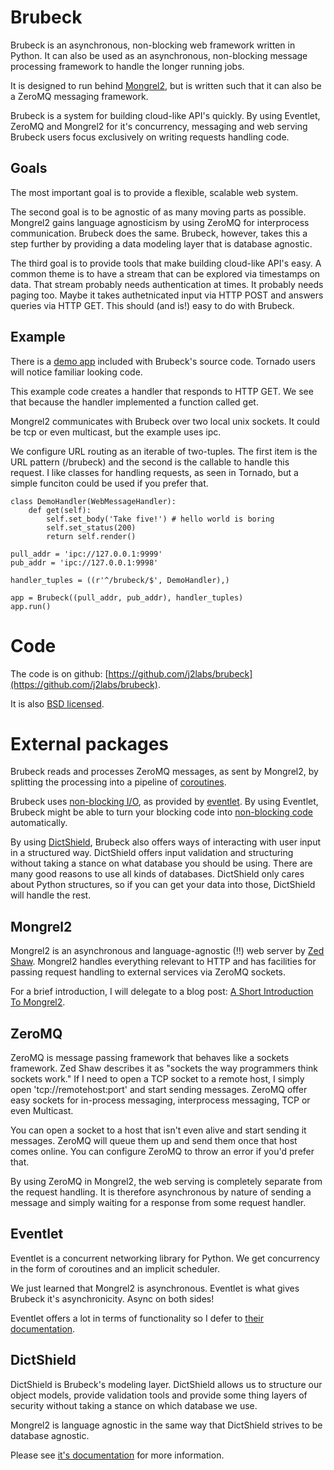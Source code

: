 # Brubeck

Brubeck is an asynchronous, non-blocking web framework written in Python. It can also be used as an asynchronous, non-blocking message processing framework to handle the longer running jobs.

It is designed to run behind [Mongrel2](http://mongrel2.org/), but is written such that it can also be a ZeroMQ messaging framework. 

Brubeck is a system for building cloud-like API's quickly. By using Eventlet, ZeroMQ and Mongrel2 for it's concurrency, messaging and web serving Brubeck users focus exclusively on writing requests handling code.

## Goals

The most important goal is to provide a flexible, scalable web system. 

The second goal is to be agnostic of as many moving parts as possible. Mongrel2 gains language agnosticism by using ZeroMQ for interprocess communication. Brubeck does the same. Brubeck, however, takes this a step further by providing a data modeling layer that is database agnostic. 

The third goal is to provide tools that make building cloud-like API's easy. A common theme is to have a stream that can be explored via timestamps on data. That stream probably needs authentication at times. It probably needs paging too. Maybe it takes authetnicated input via HTTP POST and answers queries via HTTP GET. This should (and is!) easy to do with Brubeck.

## Example

There is a [demo app](https://github.com/j2labs/brubeck/blob/master/demo/demo.py) included with Brubeck's source code. Tornado users will notice familiar looking code.

This example code creates a handler that responds to HTTP GET. We see that because the handler implemented a function called get. 

Mongrel2 communicates with Brubeck over two local unix sockets. It could be tcp or even multicast, but the example uses ipc. 

We configure URL routing as an iterable of two-tuples. The first item is the URL pattern (/brubeck) and the second is the callable to handle this request. I like classes for handling requests, as seen in Tornado, but a simple funciton could be used if you prefer that.

    class DemoHandler(WebMessageHandler):
        def get(self):
            self.set_body('Take five!') # hello world is boring
            self.set_status(200)
            return self.render()

    pull_addr = 'ipc://127.0.0.1:9999'
    pub_addr = 'ipc://127.0.0.1:9998'

    handler_tuples = ((r'^/brubeck/$', DemoHandler),)

    app = Brubeck((pull_addr, pub_addr), handler_tuples)
    app.run()

# Code

The code is on github: [https://github.com/j2labs/brubeck](https://github.com/j2labs/brubeck).

It is also [BSD licensed](http://en.wikipedia.org/wiki/BSD_licenses).

# External packages

Brubeck reads and processes ZeroMQ messages, as sent by Mongrel2, by splitting the processing into a pipeline of [coroutines](http://en.wikipedia.org/wiki/Coroutine). 

Brubeck uses [non-blocking I/O](http://en.wikipedia.org/wiki/Asynchronous_I/O), as provided by [eventlet](http://eventlet.net/). By using Eventlet, Brubeck might be able to turn your blocking code into [non-blocking code](http://eventlet.net/doc/patching.html) automatically.

By using [DictShield](https://github.com/j2labs/dictshield), Brubeck also offers ways of interacting with user input in a structured way. DictShield offers input validation and structuring without taking a stance on what database you should be using. There are many good reasons to use all kinds of databases. DictShield only cares about Python structures, so if you can get your data into those, DictShield will handle the rest. 

## Mongrel2

Mongrel2 is an asynchronous and language-agnostic (!!) web server by [Zed Shaw](http://zedshaw.com/). Mongrel2 handles everything relevant to HTTP and has facilities for passing request handling to external services via ZeroMQ sockets. 

For a brief introduction, I will delegate to a blog post: [A Short Introduction To Mongrel2](http://j2labs.tumblr.com/post/3201232215/mongrel2-a-short-introduction).

## ZeroMQ

ZeroMQ is message passing framework that behaves like a sockets framework. Zed Shaw describes it as "sockets the way programmers think sockets work." If I need to open a TCP socket to a remote host, I simply open 'tcp://remotehost:port' and start sending messages. ZeroMQ offer easy sockets for in-process messaging, interprocess messaging, TCP or even Multicast.

You can open a socket to a host that isn't even alive and start sending it messages. ZeroMQ will queue them up and send them once that host comes online. You can configure ZeroMQ to throw an error if you'd prefer that.

By using ZeroMQ in Mongrel2, the web serving is completely separate from the request handling. It is therefore asynchronous by nature of sending a message and simply waiting for a response from some request handler.

## Eventlet

Eventlet is a concurrent networking library for Python. We get concurrency in the form of coroutines and an implicit scheduler. 

We just learned that Mongrel2 is asynchronous. Eventlet is what gives Brubeck it's asynchronicity. Async on both sides!

Eventlet offers a lot in terms of functionality so I defer to [their documentation](http://eventlet.net).

## DictShield

DictShield is Brubeck's modeling layer. DictShield allows us to structure our object models, provide validation tools and provide some thing layers of security without taking a stance on which database we use. 

Mongrel2 is language agnostic in the same way that DictShield strives to be database agnostic.

Please see [it's documentation](https://github.com/j2labs/dictshield) for more information.
